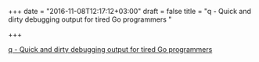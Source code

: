 +++
date = "2016-11-08T12:17:12+03:00"
draft = false
title = "q - Quick and dirty debugging output for tired Go programmers "

+++

<p><a href="https://t.co/asmLDFvRTm">q - Quick and dirty debugging output for tired Go programmers </a></p>
